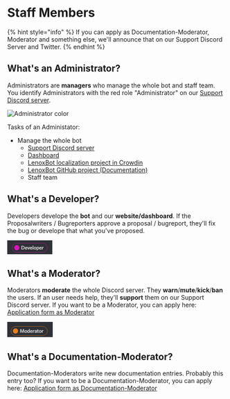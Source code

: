 # Staff Members

{% hint style="info" %}
If you can apply as Documentation-Moderator, Moderator and something else, we'll announce that on our Support Discord Server and Twitter.
{% endhint %}

## What's an Administrator?

Administrators are **managers** who manage the whole bot and staff team. You identify Administrators with the red role "Administrator" on our [Support Discord server](https://discordapp.com/invite/c7DUz35).

![Administrator color](https://cdn.discordapp.com/attachments/363384687751593985/493387331244523540/unknown.png)

Tasks of an Administator:

* Manage the whole bot
  * [Support Discord server](https://discordapp.com/invite/c7DUz35)
  * [Dashboard](https://lenoxbot.com)
  * [LenoxBot localization project in Crowdin](https://crowdin.com/project/lenoxbot)
  * [LenoxBot GitHub project \(Documentation\)](https://github.com/LenoxBot/LenoxBot-Docs)
  * Staff team

## What's a Developer?

Developers develope the **bot** and our **website/dashboard**. If the Proposalwriters / Bugreporters approve a proposal / bugreport, they'll fix the bug or develope that what you've proposed.

![Developer color](../.gitbook/assets/jayac11.png)

##  What's a Moderator?

Moderators **moderate** the whole Discord server. They **warn**/**mute**/**kick**/**ban** the users. If an user needs help, they'll **support** them on our Support Discord server. If you want to be a Moderator, you can apply here: [Application form as Moderator](https://docs.google.com/forms/d/e/1FAIpQLSc48Vf2x0jQD6aZ2UINmPoGiWQcqlOzf83uW8SIw99GJa6rSA/closedform)

![Moderator color](../.gitbook/assets/screenshot_1%20%282%29.png)

##  What's a Documentation-Moderator?

Documentation-Moderators write new documentation entries. Probably this entry too? If you want to be a Documentation-Moderator, you can apply here: [Application form as Documentation-Moderator](https://docs.google.com/forms/d/e/1FAIpQLSe-KD6k0MVrWzNk5p6H8p6o1g0Z6dEu0p0t8TD2TsGx5h6I7Q/closedform)

